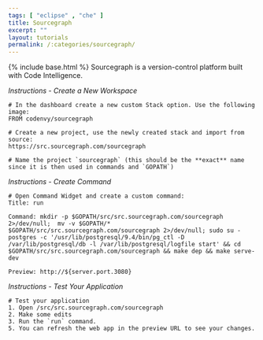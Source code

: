 ```yaml
---
tags: [ "eclipse" , "che" ]
title: Sourcegraph
excerpt: ""
layout: tutorials
permalink: /:categories/sourcegraph/
---
```

{% include base.html %}
Sourcegraph is a version-control platform built with Code Intelligence.

*Instructions - Create a New Workspace*
```shell  
# In the dashboard create a new custom Stack option. Use the following image:
FROM codenvy/sourcegraph

# Create a new project, use the newly created stack and import from source:
https://src.sourcegraph.com/sourcegraph

# Name the project `sourcegraph` (this should be the **exact** name since it is then used in commands and `GOPATH`)
```

*Instructions - Create Command*
```shell  
# Open Command Widget and create a custom command:
Title: run

Command: mkdir -p $GOPATH/src/src.sourcegraph.com/sourcegraph 2>/dev/null;  mv -v $GOPATH/* $GOPATH/src/src.sourcegraph.com/sourcegraph 2>/dev/null; sudo su - postgres -c '/usr/lib/postgresql/9.4/bin/pg_ctl -D /var/lib/postgresql/db -l /var/lib/postgresql/logfile start' && cd $GOPATH/src/src.sourcegraph.com/sourcegraph && make dep && make serve-dev

Preview: http://${server.port.3080}
```

*Instructions - Test Your Application*
```text  
# Test your application
1. Open /src/src.sourcegraph.com/sourcegraph
2. Make some edits
3. Run the `run` command.
5. You can refresh the web app in the preview URL to see your changes.
```
